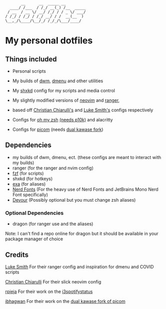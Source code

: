 ```
       __      __  _____ __
  ____/ /___  / /_/ __(_) /__  _____
 / __  / __ \/ __/ /_/ / / _ \/ ___/
/ /_/ / /_/ / /_/ __/ / /  __(__  )
\__,_/\____/\__/_/ /_/_/\___/____/
```

# My personal dotfiles

## Things included

- Personal scripts

- My builds of [dwm](https://dwm.suckless.org/), [dmenu](https://tools.suckless.org/dmenu/) and other utilities

- My [shxkd](https://github.com/baskerville/sxhkd) config for my scripts and media control

- My slightly modified versions of [neovim](https://neovim.io/) and [ranger](https://github.com/ranger/ranger),
- based off [Christian Chiarulli's](https://github.com/ChristianChiarulli/nvim) and [Luke Smith's](https://github.com/LukeSmithxyz/voidrice) configs respectively

- Configs for [oh my zsh](https://ohmyz.sh/) [(needs p10k)](https://github.com/romkatv/powerlevel10k) and alacritty

- Configs for [picom](https://github.com/yshui/picom) (needs [dual kawase fork](https://github.com/ibhagwan/picom))

## Dependencies

- my builds of dwm, dmenu, ect. (these configs are meant to interact with my builds)
- ranger (for the ranger and nvim config)
- [fzf](https://github.com/junegunn/fzf) (for scripts)
- shxkd (for hotkeys)
- [exa](https://the.exa.website/) (for aliases)
- [Nerd Fonts](https://www.nerdfonts.com/) (For the heavy use of Nerd Fonts and JetBrains Mono Nerd Font specifically)
- [Devour](https://github.com/salman-abedin/devour) (Possibly optional but you must change zsh aliases)

### Optional Dependencies

- dragon (for ranger use and the aliases)

Note: I can't find a repo online for dragon but it should be available in your package manager of choice

## Credits

[Luke Smith](https://github.com/LukeSmithxyz) For their ranger config and inspiration for dmenu and COVID scripts

[Christian Chiarulli](https://github.com/ChristianChiarulli) For their slick neovim config

[rpieja](https://github.com/rpieja) For their work on the [i3spotifystatus](https://github.com/rpieja/i3spotifystatus)

[ibhagwan](https://github.com/ibhagwan) For their work on the [dual kawase fork of picom](https://github.com/ibhagwan/picom)
